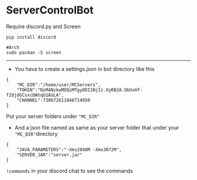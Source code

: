 # ServerControlBot

Require discord.py and Screen
```
pip install discord

#Arch
sudo pacman -S screen
```

***
* You hava to create a settings.json in bot directory like this
```
{
    "MC_DIR":"/home/user/MCServers",
    "TOKEN":"NzM4NzkwMDQzMTgyODI1NjIz.XyRB2A.ObUxHf-fZdjdGCsxcDWtqU1AULA",
    "CHANNEL":738672611846714950
}
```
Put your server folders under `"MC_DIR"`


* And a json file named as same as your server folder that under your `"MC_DIR"`directory

```
{
    "JAVA_PARAMETERS":"-Xms2048M -Xmx3072M",
    "SERVER_JAR":"server.jar"
}
``` 

`!commands` in your discord chat to see the commands
